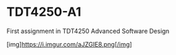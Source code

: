 # TDT4250-A1
First assignment in TDT4250 Advanced Software Design


[img]https://i.imgur.com/aJZGIE8.png[/img]
